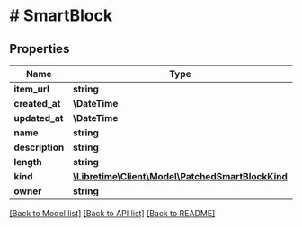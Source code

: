 # # SmartBlock

## Properties

Name | Type | Description | Notes
------------ | ------------- | ------------- | -------------
**item_url** | **string** |  | [readonly]
**created_at** | **\DateTime** |  | [optional]
**updated_at** | **\DateTime** |  | [optional]
**name** | **string** |  |
**description** | **string** |  | [optional]
**length** | **string** |  | [optional]
**kind** | [**\Libretime\Client\Model\PatchedSmartBlockKind**](PatchedSmartBlockKind.md) |  | [optional]
**owner** | **string** |  | [optional]

[[Back to Model list]](../../README.md#models) [[Back to API list]](../../README.md#endpoints) [[Back to README]](../../README.md)
